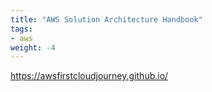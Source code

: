 ```yaml
---
title: "AWS Solution Architecture Handbook"
tags:
- aws
weight: -4
---
```


https://awsfirstcloudjourney.github.io/